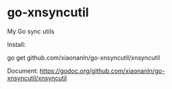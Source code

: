 # go-xnsyncutil
My Go sync utils

Install: 

go get github.com/xiaonanln/go-xnsyncutil/xnsyncutil

Document: https://godoc.org/github.com/xiaonanln/go-xnsyncutil/xnsyncutil

